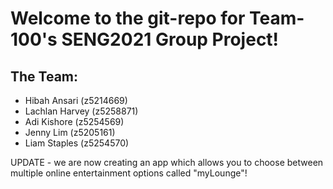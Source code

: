 # Welcome to the git-repo for Team-100's SENG2021 Group Project!

## The Team:
* Hibah Ansari (z5214669)
* Lachlan Harvey (z5258871)
* Adi Kishore (z5254569)
* Jenny Lim (z5205161)
* Liam Staples (z5254570)

UPDATE - we are now creating an app which allows you to choose between multiple online entertainment options called "myLounge"!

